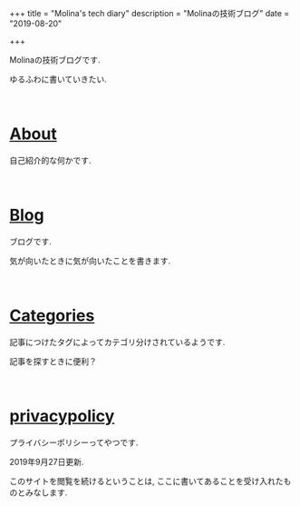 +++
title = "Molina's tech diary"
description = "Molinaの技術ブログ"
date = "2019-08-20"

+++

Molinaの技術ブログです.

ゆるふわに書いていきたい.

<br/>

# [About](/about)
自己紹介的な何かです.

<br/>

# [Blog](/blog)
ブログです.

気が向いたときに気が向いたことを書きます.

<br/>

# [Categories](/categories)
記事につけたタグによってカテゴリ分けされているようです.

記事を探すときに便利？

<br/>

# [privacypolicy](/privacypolicy)
プライバシーポリシーってやつです.

2019年9月27日更新. 

このサイトを閲覧を続けるということは, ここに書いてあることを受け入れたものとみなします.